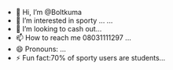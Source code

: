 - 👋 Hi, I’m @Boltkuma
- 👀 I’m interested in sporty ...  ...
- 💞️ I’m looking to cash out...
- 📫 How to reach me 08031111297 ...
- 😄 Pronouns: ...
- ⚡ Fun fact:70% of sporty users are students...

<!---
Boltkuma/Boltkuma is a ✨ special ✨ repository because its `README.md` (this file) appears on your GitHub profile.
You can click the Preview link to take a look at your changes.
--->
